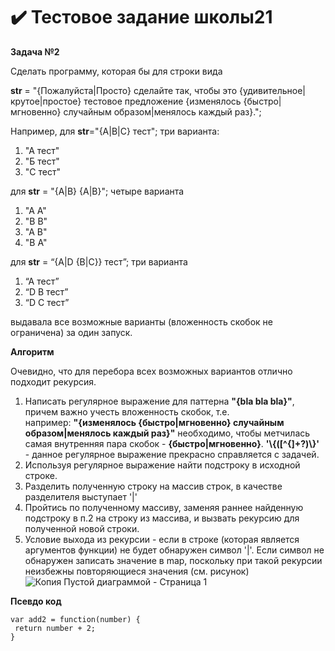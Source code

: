 # :heavy_check_mark: Тестовое задание школы21
**Задача №2**

Сделать программу, которая бы для строки вида

**str** = "{Пожалуйста|Просто} сделайте так, чтобы это {удивительное|крутое|простое} 
тестовое предложение {изменялось {быстро|мгновенно} случайным образом|менялось 
каждый раз}."; 

Например, для **str**="{A|B|C} тест";
три варианта:
1. "А тест"
2. "Б тест"
3. "С тест"
 
для **str** = "{A|B} {A|B}"; четыре варианта
1. "A A"
2. "B B"
3. "A B"
4. "B A"

для **str** = “{A|D {B|C}} тест”; три варианта
1. “A тест”
2. “D B тест”
3. “D C тест”

выдавала все возможные варианты (вложенность скобок не ограничена) за один запуск.

**Алгоритм**

Очевидно, что для перебора всех возможных вариантов отлично подходит рекурсия.

1. Написать регулярное выражение для паттерна **"{bla bla bla}"**, причем важно учесть вложенность скобок, т.е.<br />
например: **"{изменялось {быстро|мгновенно} случайным образом|менялось каждый раз}"** необходимо, чтобы метчилась самая внутренняя пара скобок - **{быстро|мгновенно}**. **'\\{([^{]+?)\\}'** - данное регулярное выражение прекрасно справляется с задачей.
2. Используя регулярное выражение найти подстроку в исходной строке.
3. Разделить полученную строку на массив строк, в качестве разделителя выступает '|'
4. Пройтись по полученному массиву, заменяя раннее найденную подстроку в п.2 на строку из массива, и вызвать рекурсию для полученной новой строки.
5. Условие выхода из рекурсии - если в строке (которая является аргументов функции) не будет обнаружен символ '|'. Если символ не обнаружен записать значение в map, поскольку при такой рекурсии неизбежны повторяющиеся значения (см. рисунок)![Копия Пустой диаграммой - Страница 1](https://user-images.githubusercontent.com/80648065/158645457-c2d2ef6f-c89a-4203-8a59-71da918aa077.png)

**Псевдо код**
 ```
var add2 = function(number) {
  return number + 2;
}
```
